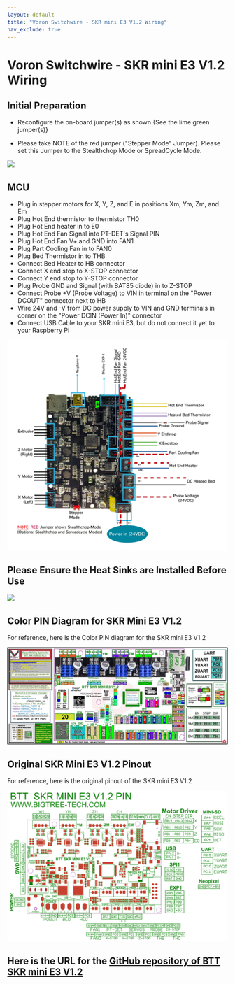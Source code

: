 ```yaml
---
layout: default
title: "Voron Switchwire - SKR mini E3 V1.2 Wiring"
nav_exclude: true
---
```


# Voron Switchwire - SKR mini E3 V1.2 Wiring

## Initial Preparation

* Reconfigure the on-board jumper(s) as shown {See the lime green jumper(s)}

* Please take NOTE of the red jumper ("Stepper Mode" Jumper).  Please set this Jumper to the Stealthchop Mode or SpreadCycle Mode.

![](./images/SKR_mini_E3_V1.2_for_Prep_Diagram_150.jpg)

## MCU

* Plug in stepper motors for X, Y, Z, and E in positions Xm, Ym, Zm, and Em
* Plug Hot End thermistor to thermistor TH0
* Plug Hot End heater in to E0
* Plug Hot End Fan Signal into PT-DET's Signal PIN
* Plug Hot End Fan V+ and GND into FAN1
* Plug Part Cooling Fan in to FAN0
* Plug Bed Thermistor in to THB
* Connect Bed Heater to HB connector
* Connect X end stop to X-STOP connector
* Connect Y end stop to Y-STOP connector
* Plug Probe GND and Signal (with BAT85 diode) in to Z-STOP
* Connect Probe +V (Probe Voltage) to VIN in terminal on the "Power DCOUT" connector next to HB
* Wire 24V and -V from DC power supply to VIN and GND terminals in corner on the "Power DCIN (Power In)" connector
* Connect USB Cable to your SKR mini E3, but do not connect it yet to your Raspberry Pi

![](./images/SW_Wiring_Diagram_SKR_mini_E3_V1.2_150.jpg)

## Please Ensure the Heat Sinks are Installed Before Use

![](./images/SKR_E3_Mini_V1.2_heatsinks_150.jpg)

<!--### Here is the URL for the [Klipper Configuration file from VoronDesign/Voron-Switchwire GitHub Repo](https://github.com/VoronDesign/Voron-Switchwire/blob/master/Firmware/skr_mini_e3_v2_config.cfg)-->

## Color PIN Diagram for SKR Mini E3 V1.2
For reference, here is the Color PIN diagram for the SKR mini E3 V1.2

![](./images/SKR_mini_E3_V1.2_Color_PIN_diagram_300.jpg)


## Original SKR Mini E3 V1.2 Pinout

For reference, here is the original pinout of the SKR mini E3 V1.2

![](./images/miniE3-V12-pinout.png)

## Here is the URL for the [GitHub repository of BTT SKR mini E3 V1.2](https://github.com/bigtreetech/BIGTREETECH-SKR-mini-E3/tree/master/hardware/BTT%20SKR%20MINI%20E3%20V1.2)

